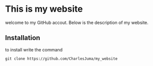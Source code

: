 # This is my website
welcome to my GitHub accout. Below is the description of my website.

## Installation
to install write the command
```git 
git clone https://github.com/CharlesJuma/my_website
```

